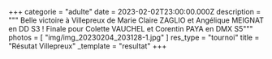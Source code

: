 +++
categorie = "adulte"
date = 2023-02-02T23:00:00.000Z
description = """
Belle victoire à Villepreux de Marie Claire ZAGLIO et Angélique MEIGNAT en DD S3 !
Finale pour Colette VAUCHEL et Corentin PAYA en DMX S5"""
photos = [ "img/img_20230204_203128-1.jpg" ]
res_type = "tournoi"
title = "Résutat Villepreux"
_template = "resultat"
+++

